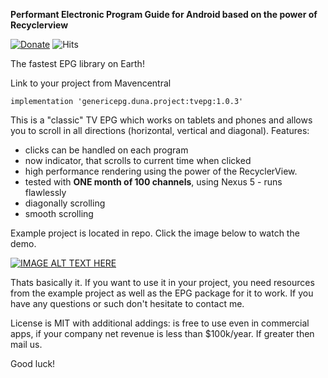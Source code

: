 <b>Performant Electronic Program Guide for Android based on the power of Recyclerview </b>

[![Donate](https://img.shields.io/badge/Donate-PayPal-green.svg)](https://www.paypal.me/dunatv) 
![Hits](https://hitcounter.pythonanywhere.com/count/tag.svg?url=https%3A%2F%2Fgithub.com%2FDuna%2FTV-EPG-Android-Recyclerview%2Fedit%2Fmaster%2FREADME.md)

The fastest EPG library on Earth! 

Link to your project from Mavencentral

``` 
implementation 'genericepg.duna.project:tvepg:1.0.3'
```

This is a "classic" TV EPG which works on tablets and phones and allows you to scroll in all directions (horizontal, vertical and diagonal). 
Features:
- clicks can be handled on each program
- now indicator, that scrolls to current time when clicked
- high performance rendering using the power of the RecyclerView. 
- tested with <b>ONE month of 100 channels</b>, using Nexus 5 - runs flawlessly
- diagonally scrolling
- smooth scrolling

Example project is located in repo. Click the image below to watch the demo.

[![IMAGE ALT TEXT HERE](https://user-images.githubusercontent.com/3800514/64890600-b3a70d80-d678-11e9-9139-73d888ca529b.png)](https://youtu.be/-7B5I-SlGIA)

Thats basically it. If you want to use it in your project, you need resources from the example project as well as the EPG package for it to work. If you have any questions or such don't hesitate to contact me.

License is MIT with additional addings: is free to use even in commercial apps, if your company net revenue is less than $100k/year. If greater then mail us.

Good luck!
